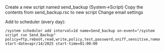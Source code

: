 Create a new script named send_backup (System->Script) 
Copy the contents from send_backup.rsc to new script 
Change email settings 

Add to scheduler (every day):

```
/system scheduler add interval=1d name=Send_backup on-event="/system script run Send_Backup" policy=ftp,reboot,read,write,policy,test,password,sniff,sensitive,romon start-date=apr/14/2025 start-time=01:00:00
```

